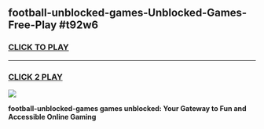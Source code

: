 
## football-unblocked-games-Unblocked-Games-Free-Play #t92w6
<h3>
<a href="https://us.freeplayer.one?title=football-unblocked-games&ref=9M">CLICK TO PLAY</a></h3>
<hr>

<h3>
<a href="https://us.freeplayer.one?title=football-unblocked-games&ref=9M">CLICK 2 PLAY</a>
  
</h3>

<a href="https://us.freeplayer.one?title=football-unblocked-games&ref=9M"><img src="https://clearcache.store/games.png"></a>


**football-unblocked-games games unblocked: Your Gateway to Fun and Accessible Online Gaming**

